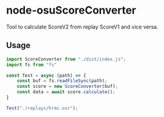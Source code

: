 # node-osuScoreConverter
Tool to calculate ScoreV2 from replay ScoreV1 and vice versa.

## Usage
```js
import ScoreConverter from "./dist/index.js";
import fs from "fs"

const Test = async (path) => {
    const buf = fs.readFileSync(path);
    const score = new ScoreConverter(buf);
    const data = await score.calculate();
}

Test("./replays/hrmc.osr");
```